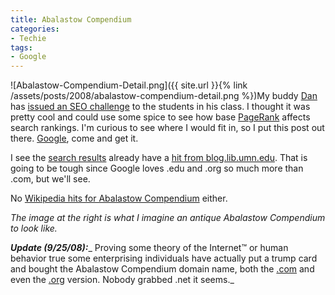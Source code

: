 ```yaml
---
title: Abalastow Compendium
categories:
- Techie
tags:
- Google
---
```


![Abalastow-Compendium-Detail.png]({{ site.url }}{% link /assets/posts/2008/abalastow-compendium-detail.png %})My buddy [Dan](http://www.unpossible.com/) has [issued an SEO challenge](http://www.unpossible.com/2008/09/22/abalastow-compendium/) to the students in his class. I thought it was pretty cool and could use some spice to see how base [PageRank](http://en.wikipedia.org/wiki/PageRank) affects search rankings. I'm curious to see where I would fit in, so I put this post out there.
[Google](http://www.google.com/), come and get it.

I see the [search results](http://www.google.com/search?hl=en&q=Abalastow+Compendium&btnG=Search) already have a [hit from blog.lib.umn.edu](http://blog.lib.umn.edu/pemb0031/abalastowcompendium/). That is going to be tough since Google loves .edu and .org so much more than .com, but we'll see.

No [Wikipedia hits for Abalastow Compendium](http://en.wikipedia.org/wiki/Special:Search?search=Abalastow+Compendium&go=Go) either.

_The image at the right is what I imagine an antique Abalastow Compendium to look like._

_**Update (9/25/08):**__ Proving some theory of the Internet™ or human behavior true some enterprising individuals have actually put a trump card and bought the Abalastow Compendium domain name, both the [.com](http://www.abalastow-compendium.com/) and even the [.org](http://www.abalastow-compendium.org/) version. Nobody grabbed .net it seems._
